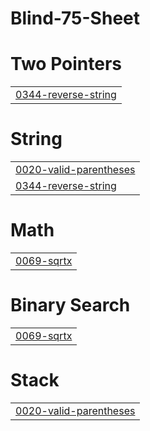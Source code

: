 # Blind-75-Sheet


# Two Pointers
|  |
| ------- |
| [0344-reverse-string](https://github.com/GowthamRaja-git/Blind-75-Sheet/tree/master/0344-reverse-string) |
# String
|  |
| ------- |
| [0020-valid-parentheses](https://github.com/GowthamRaja-git/Blind-75-Sheet/tree/master/0020-valid-parentheses) |
| [0344-reverse-string](https://github.com/GowthamRaja-git/Blind-75-Sheet/tree/master/0344-reverse-string) |
# Math
|  |
| ------- |
| [0069-sqrtx](https://github.com/GowthamRaja-git/Blind-75-Sheet/tree/master/0069-sqrtx) |
# Binary Search
|  |
| ------- |
| [0069-sqrtx](https://github.com/GowthamRaja-git/Blind-75-Sheet/tree/master/0069-sqrtx) |
# Stack
|  |
| ------- |
| [0020-valid-parentheses](https://github.com/GowthamRaja-git/Blind-75-Sheet/tree/master/0020-valid-parentheses) |